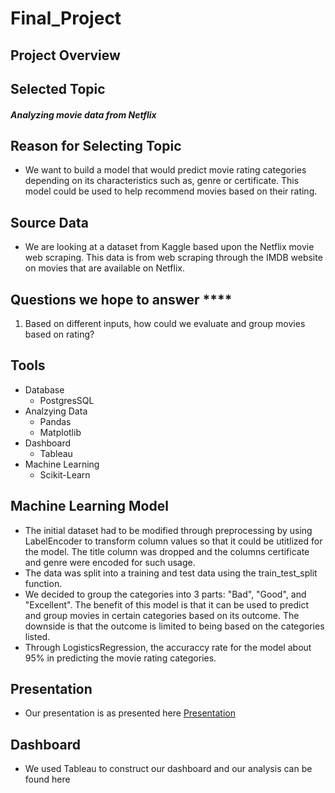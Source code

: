 # Final_Project

## Project Overview

## Selected Topic
##### Analyzing movie data from Netflix

## Reason for Selecting Topic
- We want to build a model that would predict movie rating categories depending on its characteristics such as, genre or certificate. This model could be used to help recommend movies based on their rating. 

## Source Data
- We are looking at a dataset from Kaggle based upon the Netflix movie web scraping. This data is from web scraping through the IMDB website on movies that are available on Netflix.

## Questions we hope to answer ****
1. Based on different inputs, how could we evaluate and group movies based on rating?

## Tools
- Database
  - PostgresSQL
- Analzying Data
  - Pandas
  - Matplotlib
- Dashboard
  - Tableau
- Machine Learning
  - Scikit-Learn
  
## Machine Learning Model
- The initial dataset had to be modified through preprocessing by using LabelEncoder to transform column values so that it could be utitlized for the model. The title column was dropped and the columns certificate and genre were encoded for such usage.
- The data was split into a training and test data using the train_test_split function.
- We decided to group the categories into 3 parts: "Bad", "Good", and "Excellent". The benefit of this model is that it can be used to predict and group movies in certain categories based on its outcome. The downside is that the outcome is limited to being based on the categories listed. 
- Through LogisticsRegression, the accuraccy rate for the model about 95% in predicting the movie rating categories. 

## Presentation
- Our presentation is as presented here [Presentation](https://docs.google.com/presentation/d/1nKclod1WvhImi0EeFVQBVd8jr12T21EyCiDaA8bi1NQ/edit?usp=sharing)

## Dashboard
- We used Tableau to construct our dashboard and our analysis can be found here
